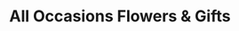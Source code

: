 ---
title: "All Occasions Flowers & Gifts"
url: /west-monroe/all-occasions-flowers-and-gifts/
shop: florist
---
